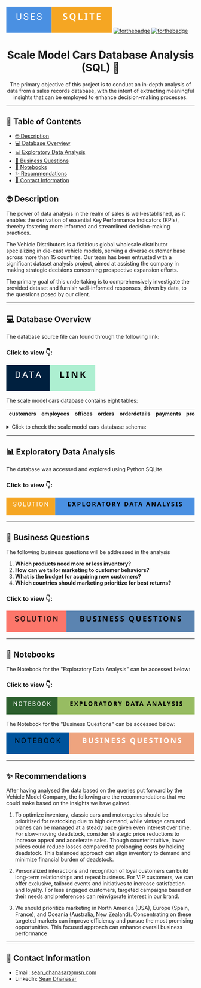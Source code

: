 [![forthebadge](https://github.com/seandhan/Scale-Model-Cars-Database-Analysis/blob/main/images/USES-SQLITE-.svg)]()
[![forthebadge](https://forthebadge.com/images/badges/made-with-python.svg)](https://forthebadge.com)
[![forthebadge](https://forthebadge.com/images/badges/made-with-markdown.svg)](https://forthebadge.com)

<h1 align="center">Scale Model Cars Database Analysis (SQL) 🚗 </h1>


<p align="center">The primary objective of this project is to conduct an in-depth analysis of data from a sales records database, with the intent of extracting meaningful insights that can be employed to enhance decision-making processes. 
  </p>




---

## 📝 Table of Contents

- [🤓 Description](#description)
- [💻 Database Overview](#database-overview)
- [📊 Exploratory Data Analysis](#exploratory-data-analysis)
- [🚀 Business Questions](#business-questions)
- [📗 Notebooks](#notebooks)
- [✨ Recommendations](#recommnendations)
- [📧 Contact Information](#contact-information)

## 🤓 Description <a name = "description"></a>

The power of data analysis in the realm of sales is well-established, as it enables the derivation of essential Key Performance Indicators (KPIs), thereby fostering more informed and streamlined decision-making practices.

The Vehicle Distributors is a fictitious global wholesale distributor specializing in die-cast vehicle models, serving a diverse customer base across more than 15 countries. Our team has been entrusted with a significant dataset analysis project, aimed at assisting the company in making strategic decisions concerning prospective expansion efforts.

The primary goal of this undertaking is to comprehensively investigate the provided dataset and furnish well-informed responses, driven by data, to the questions posed by our client.

---

## 💻 Database Overview <a name = "database-overview"></a>

The database source file can found through the following link:
### Click to view 👇:

[![Data_link](https://github.com/seandhan/Scale-Model-Cars-Database-Analysis/blob/main/images/Data-LINK-.svg)](https://github.com/seandhan/Scale-Model-Cars-Database-Analysis/blob/main/stores.db)


The scale model cars database contains eight tables:

| customers | employees | offices | orders | orderdetails | payments | products | productlines |
| --------- | --------- | ------- | ------ | ------------ | -------- | -------- | ------------ | 

<details>
<summary>Click to check the scale model cars database schema:</summary>
<br>

The scale model cars database schema is as follows.

![stores_db_schema.png](https://github.com/seandhan/Scale-Model-Cars-Database-Analysis/blob/main/images/stores_db_schema.png)
</details>

---

## 📊 Exploratory Data Analysis <a name = "exploratory-data-analysis"></a>

The database was accessed and explored using Python SQLite.

### Click to view 👇:

[![Solution-Exploratory Data Analysis](https://github.com/seandhan/Scale-Model-Cars-Database-Analysis/blob/main/images/Solution-Exploratory%20Data%20Analysis-.svg)](https://github.com/seandhan/Scale-Model-Cars-Database-Analysis/blob/main/Exploratory%20Data%20Analysis/ReadME.md)




---



## 🚀 Business Questions <a name = "business-questions"></a>

The following business questions will be addressed in the analysis

1. **Which products need more or less inventory?**
2. **How can we tailor marketing to customer behaviors?**
3. **What is the budget for acquiring new customers?**
4. **Which countries should marketing prioritize for best returns?**

### Click to view 👇:

[![Solution-Business Questions](https://github.com/seandhan/Scale-Model-Cars-Database-Analysis/blob/main/images/Solution-Business%20Questions-.svg)](https://github.com/seandhan/Scale-Model-Cars-Database-Analysis/blob/main/Business%20Questions/ReadMe.md)

---



## 📗 Notebooks <a name = "notebooks"></a>

The Notebook for the "Exploratory Data Analysis" can be accessed below:

### Click to view 👇:

[![Exploratory Data Analysis](https://github.com/seandhan/Scale-Model-Cars-Database-Analysis/blob/main/images/Notebook-Exploratory%20Data%20analysis-.svg)](https://github.com/seandhan/Scale-Model-Cars-Database-Analysis/blob/main/Notebooks/Scale%20Model%20Cars%20Database%20Analysis-%20EDA.ipynb)

The Notebook for the "Business Questions" can be accessed below:

[![Business Questions](https://github.com/seandhan/Scale-Model-Cars-Database-Analysis/blob/main/images/Notebook-Business%20Questions-.svg)](https://github.com/seandhan/Scale-Model-Cars-Database-Analysis/blob/main/Notebooks/Scale%20Model%20Cars%20Database%20Analysis-Business%20Questions.ipynb)

---



## ✨ Recommendations <a name = "recommnendations"></a>

After having analysed the data based on the queries put forward by the Vehicle Model Company, the following are the recommendations that we could make based on the insights we have gained.

1. To optimize inventory, classic cars and motorcycles should be prioritized for restocking due to high demand, while vintage cars and planes can be managed at a steady pace given even interest over time. For slow-moving deadstock, consider strategic price reductions to increase appeal and accelerate sales. Though counterintuitive, lower prices could reduce losses compared to prolonging costs by holding deadstock. This balanced approach can align inventory to demand and minimize financial burden of deadstock.

2. Personalized interactions and recognition of loyal customers can build long-term relationships and repeat business. For VIP customers, we can offer exclusive, tailored events and initiatives to increase satisfaction and loyalty. For less engaged customers, targeted campaigns based on their needs and preferences can reinvigorate interest in our brand.

3. We should prioritize marketing in North America (USA), Europe (Spain, France), and Oceania (Australia, New Zealand). Concentrating on these targeted markets can improve efficiency and pursue the most promising opportunities. This focused approach can enhance overall business performance

---

## 📧 Contact Information <a name = "contact-information"></a>

- Email: [sean_dhanasar@msn.com](mailto:sean_dhanasar@msn.com)
- LinkedIn: [Sean Dhanasar](https://www.linkedin.com/in/sdhanasar)


